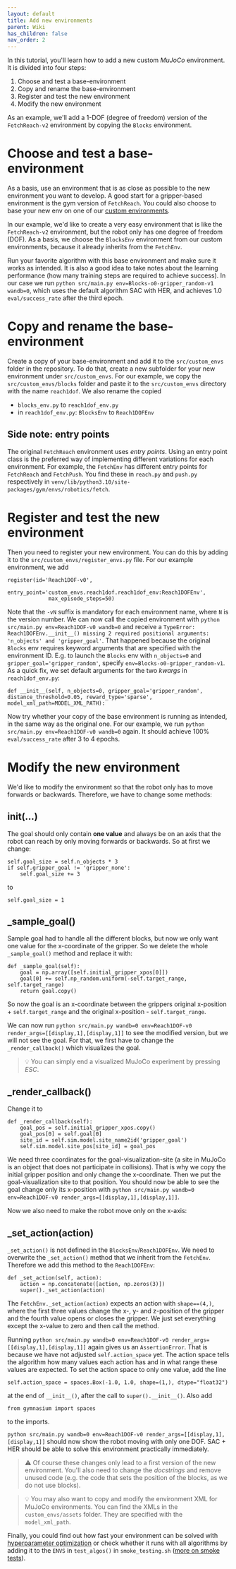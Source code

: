 ```yaml
---
layout: default
title: Add new environments
parent: Wiki
has_children: false
nav_order: 2
---
```


In this tutorial, you'll learn how to add a new custom _MuJoCo_ environment. It is divided into four steps:

1. Choose and test a base-environment
2. Copy and rename the base-environment
3. Register and test the new environment
4. Modify the new environment

As an example, we'll add a 1-DOF (degree of freedom) version of the `FetchReach-v2` environment by copying the `Blocks` environment.

# Choose and test a base-environment

As a basis, use an environment that is as close as possible to the new environment you want to develop. A good start for a gripper-based environment is the gym version of `FetchReach`. You could also choose to base your new env on one of our [custom environments](Environments-Overview). 

In our example, we'd like to create a very easy environment that is like the `FetchReach-v2` environment, but the robot only has one degree of freedom (DOF). As a basis, we choose the `BlocksEnv` environment from our custom environments, because it already inherits from the `FetchEnv`.

Run your favorite algorithm with this base environment and make sure it works as intended. It is also a good idea to take notes about the learning performance (how many training steps are required to achieve success). In our case we run `python src/main.py env=Blocks-o0-gripper_random-v1 wandb=0`, which uses the default algorithm SAC with HER, and achieves 1.0 `eval/success_rate` after the third epoch.

# Copy and rename the base-environment

Create a copy of your base-environment and add it to the `src/custom_envs` folder in the repository. To do that, create a new subfolder for your new environment under `src/custom_envs`. For our example, we copy the `src/custom_envs/blocks` folder and paste it to the `src/custom_envs` directory with the name `reach1dof`. We also rename the copied

- `blocks_env.py` to `reach1dof_env.py`
- in `reach1dof_env.py`: `BlocksEnv` to `Reach1DOFEnv`


## Side note: entry points
The original `FetchReach` environment uses _entry points_. Using an entry point class is the preferred way of implementing different variations for each environment. For example, the `FetchEnv` has different entry points for `FetchReach` and `FetchPush`. You find these in `reach.py` and `push.py` respectively in `venv/lib/python3.10/site-packages/gym/envs/robotics/fetch`.

# Register and test the new environment

Then you need to register your new environment. You can do this by adding it to the `src/custom_envs/register_envs.py` file. For our example environment, we add 
```
register(id='Reach1DOF-v0',
             entry_point='custom_envs.reach1dof.reach1dof_env:Reach1DOFEnv',
             max_episode_steps=50)
```

Note that the `-vN` suffix is mandatory for each environment name, where `N` is the version number. We can now call the copied environment with `python src/main.py env=Reach1DOF-v0 wandb=0` and receive a `TypeError: Reach1DOFEnv.__init__() missing 2 required positional arguments: 'n_objects' and 'gripper_goal'`. That happened because the original `Blocks` env requires keyword arguments that are specified with the environment ID. E.g. to launch the `Blocks` env with `n_objects=0` and `gripper_goal='gripper_random'`, specify `env=Blocks-o0-gripper_random-v1`. As a quick fix, we set default arguments for the two _kwargs_ in `reach1dof_env.py`:
```
def __init__(self, n_objects=0, gripper_goal='gripper_random', distance_threshold=0.05, reward_type='sparse', model_xml_path=MODEL_XML_PATH):
```

Now try whether your copy of the base environment is running as intended, in the same way as the original one. For our example, we run `python src/main.py env=Reach1DOF-v0 wandb=0` again. It should achieve 100% `eval/success_rate` after 3 to 4 epochs.

# Modify the new environment
We'd like to modify the environment so that the robot only has to move forwards or backwards.
Therefore, we have to change some methods:

## __init__(...)
The goal should only contain __one value__ and always be on an axis that the robot can reach by only moving forwards or backwards. So at first we change:
```
self.goal_size = self.n_objects * 3
if self.gripper_goal != 'gripper_none':
    self.goal_size += 3
```
to
```
self.goal_size = 1
```

## _sample_goal()
Sample goal had to handle all the different blocks, but now we only want one value for the x-coordinate of the gripper. So we delete the whole `_sample_goal()` method and replace it with:
```
def _sample_goal(self):
    goal = np.array([self.initial_gripper_xpos[0]])
    goal[0] += self.np_random.uniform(-self.target_range, self.target_range)
    return goal.copy()
```
So now the goal is an x-coordinate between the grippers original x-position + `self.target_range` and the original x-position - `self.target_range`.

We can now run `python src/main.py wandb=0 env=Reach1DOF-v0 render_args=[[display,1],[display,1]]` to see the modified version, but we will not see the goal. For that, we first have to change the `_render_callback()` which visualizes the goal.

> :bulb: You can simply end a visualized MuJoCo experiment by pressing _ESC_.

## _render_callback()
Change it to
```
def _render_callback(self):
    goal_pos = self.initial_gripper_xpos.copy()
    goal_pos[0] = self.goal[0]
    site_id = self.sim.model.site_name2id('gripper_goal')
    self.sim.model.site_pos[site_id] = goal_pos
```
We need three coordinates for the goal-visualization-site (a site in MuJoCo is an object that does not participate in collisions). That is why we copy the initial gripper position and only change the x-coordinate. Then we put the goal-visualization site to that position. You should now be able to see the goal change only its x-position with `python src/main.py wandb=0 env=Reach1DOF-v0 render_args=[[display,1],[display,1]]`.

Now we also need to make the robot move only on the x-axis:

## _set_action(action)
`_set_action()` is not defined in the `BlocksEnv`/`Reach1DOFEnv`. We need to overwrite the `_set_action()` method that we inherit from the `FetchEnv`. Therefore we add this method to the `Reach1DOFEnv`:
```
def _set_action(self, action):
    action = np.concatenate([action, np.zeros(3)])
    super()._set_action(action)
```

The `FetchEnv._set_action(action)` expects an action with `shape==(4,)`, where the first three values change the x-, y- and z-position of the gripper and the fourth value opens or closes the gripper. We just set everything except the x-value to zero and then call the method.

Running `python src/main.py wandb=0 env=Reach1DOF-v0 render_args=[[display,1],[display,1]]` again gives us an `AssertionError`. That is because we have not adjusted `self.action_space` yet. The action space tells the algorithm how many values each action has and in what range these values are expected. To set the action space to only one value, add the line 
```
self.action_space = spaces.Box(-1.0, 1.0, shape=(1,), dtype="float32")
```
at the end of `__init__()`, after the call to `super().__init__()`. Also add
```
from gymnasium import spaces
```
to the imports.

`python src/main.py wandb=0 env=Reach1DOF-v0 render_args=[[display,1],[display,1]]` should now show the robot moving with only one DOF. SAC + HER should be able to solve this environment practically immediately.

> :warning: Of course these changes only lead to a first version of the new environment. You'll also need to change the _docstrings_ and remove unused code (e.g. the code that sets the position of the blocks, as we do not use blocks).

> :bulb: You may also want to copy and modify the environment XML for MuJoCo environments. You can find the XMLs in the `custom_envs/assets` folder. They are specified with the `model_xml_path`.

Finally, you could find out how fast your environment can be solved with [hyperparameter optimization](Hyperparameter-optimization) or check whether it runs with all algorithms by adding it to the `ENVS` in `test_algos()` in `smoke_testing.sh` ([more on smoke tests](Smoke-tests)).
